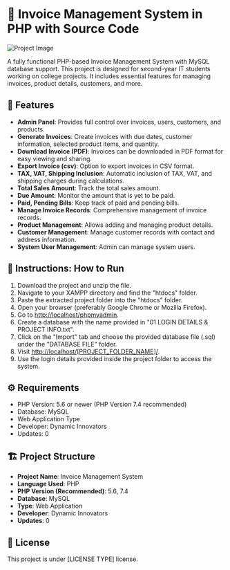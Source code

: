 # 🧾 Invoice Management System in PHP with Source Code

![Project Image](link-to-your-image.png) <!-- Add a relevant image URL here -->

A fully functional PHP-based Invoice Management System with MySQL database support. This project is designed for second-year IT students working on college projects. It includes essential features for managing invoices, product details, customers, and more.

## 🚀 Features

- **Admin Panel**: Provides full control over invoices, users, customers, and products.
- **Generate Invoices**: Create invoices with due dates, customer information, selected product items, and quantity.
- **Download Invoice (PDF)**: Invoices can be downloaded in PDF format for easy viewing and sharing.
- **Export Invoice (csv)**: Option to export invoices in CSV format.
- **TAX, VAT, Shipping Inclusion**: Automatic inclusion of TAX, VAT, and shipping charges during calculations.
- **Total Sales Amount**: Track the total sales amount.
- **Due Amount**: Monitor the amount that is yet to be paid.
- **Paid, Pending Bills**: Keep track of paid and pending bills.
- **Manage Invoice Records**: Comprehensive management of invoice records.
- **Product Management**: Allows adding and managing product details.
- **Customer Management**: Manage customer records with contact and address information.
- **System User Management**: Admin can manage system users.

## 📝 Instructions: How to Run

1. Download the project and unzip the file.
2. Navigate to your XAMPP directory and find the "htdocs" folder.
3. Paste the extracted project folder into the "htdocs" folder.
4. Open your browser (preferably Google Chrome or Mozilla Firefox).
5. Go to [http://localhost/phpmyadmin](http://localhost/phpmyadmin).
6. Create a database with the name provided in "01 LOGIN DETAILS & PROJECT INFO.txt".
7. Click on the "Import" tab and choose the provided database file (.sql) under the "DATABASE FILE" folder.
8. Visit [http://localhost/[PROJECT_FOLDER_NAME]/](http://localhost/[PROJECT_FOLDER_NAME]/).
9. Use the login details provided inside the project folder to access the system.

## ⚙️ Requirements

- PHP Version: 5.6 or newer (PHP Version 7.4 recommended)
- Database: MySQL
- Web Application Type
- Developer: Dynamic Innovators
- Updates: 0

## 🏗️ Project Structure

- **Project Name**: Invoice Management System
- **Language Used**: PHP
- **PHP Version (Recommended)**: 5.6, 7.4
- **Database**: MySQL
- **Type**: Web Application
- **Developer**: Dynamic Innovators
- **Updates**: 0

## 📄 License

This project is under [LICENSE TYPE] license. <!-- Add the specific license type -->

